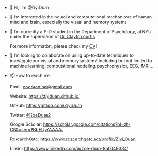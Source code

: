 - 👋 Hi, I’m @ZiyiDuan
- 👀 I’m interested in the neural and computational mechanisms of human mind and brain, especially the visual and memory systems
- 🌱 I’m currently a PhD student in the Department of Psychology, at NYU, under the supervision of [Dr. Clayton curtis](https://www.clayspacelab.com/). 
     
     For more information, please check my [CV](https://docs.google.com/document/d/1TJdox0sSVh5sWYU8Gy4Vu34LtOKBbrN0pcIrhLedxMU/edit?usp=sharing) !
- 💞️ I’m looking to collaborate on using up-to-date techniques to investigate our visual and memory systems! Including but not limited to machine learning, computational modeling, psychophysics, EEG, fMRI...
- 📫 How to reach me: 
     
     Email: [zoeduan.sci@gmail.com](mailto:zoeduan.sci@gmail.com)
     
     Website: https://ziyiduan.github.io/
     
     GitHub: https://github.com/ZiyiDuan  
     
     Twitter: [@ZoeDuan2](https://twitter.com/ZoeDuan2)
     
     Google Scholar: https://scholar.google.com/citations?hl=zh-CN&user=PBbEUyYAAAAJ 
     
     ResearchGate: https://www.researchgate.net/profile/Ziyi_Duan

     Linkin: https://www.linkedin.com/in/zoe-duan-8a0049334/

<!---
ZiyiDuan/ZiyiDuan is a ✨ special ✨ repository because its `README.md` (this file) appears on your GitHub profile.
You can click the Preview link to take a look at your changes.
--->

